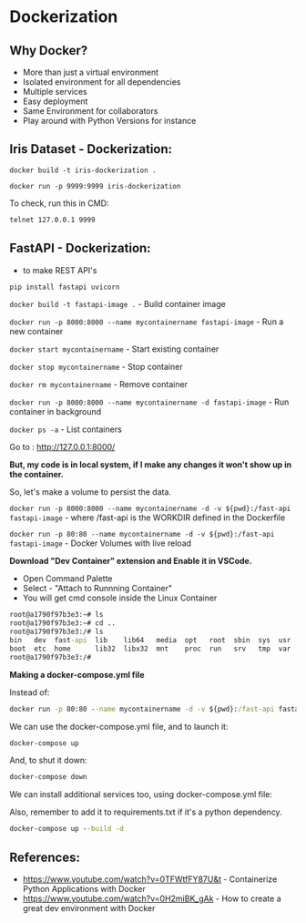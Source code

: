 # Dockerization

## Why Docker?
- More than just a virtual environment
- Isolated environment for all dependencies
- Multiple services
- Easy deployment
- Same Environment for collaborators
- Play around with Python Versions for instance

## Iris Dataset - Dockerization:
```docker build -t iris-dockerization .```

```docker run -p 9999:9999 iris-dockerization```

To check, run this in CMD: <br>
```cmd
telnet 127.0.0.1 9999
```

## FastAPI - Dockerization:
- to make REST API's

```cmd 
pip install fastapi uvicorn
```
```docker build -t fastapi-image .``` - Build container image

```docker run -p 8000:8000 --name mycontainername fastapi-image``` - Run a new container

```docker start mycontainername``` - Start existing container

```docker stop mycontainername``` - Stop container

```docker rm mycontainername``` - Remove container

```docker run -p 8000:8000 --name mycontainername -d fastapi-image``` - Run container in background

```docker ps -a``` - List containers

Go to : http://127.0.0.1:8000/

**But, my code is in local system, if I make any changes it won't show up in the container.**

So, let's make a volume to persist the data.

```docker run -p 8000:8000 --name mycontainername -d -v ${pwd}:/fast-api fastapi-image``` - where /fast-api is the WORKDIR defined in the Dockerfile

```docker run -p 80:80 --name mycontainername -d -v ${pwd}:/fast-api fastapi-image``` - Docker Volumes with live reload

**Download "Dev Container" extension and Enable it in VSCode.** <br>
- Open Command Palette
- Select - "Attach to Runnning Container"
- You will get cmd console inside the Linux Container

```cmd
root@a1790f97b3e3:~# ls
root@a1790f97b3e3:~# cd ..
root@a1790f97b3e3:/# ls
bin   dev  fast-api  lib    lib64   media  opt   root  sbin  sys  usr
boot  etc  home      lib32  libx32  mnt    proc  run   srv   tmp  var
root@a1790f97b3e3:/# 
```

**Making a docker-compose.yml file**

Instead of:
```cmd
docker run -p 80:80 --name mycontainername -d -v ${pwd}:/fast-api fastapi-image
```

We can use the docker-compose.yml file, and to launch it:

```cmd
docker-compose up
```

And, to shut it down:

```cmd
docker-compose down
```

We can install additional services too, using docker-compose.yml file:

Also, remember to add it to requirements.txt if it's a python dependency.

```cmd
docker-compose up --build -d
```

## References:

- https://www.youtube.com/watch?v=0TFWtfFY87U&t - Containerize Python Applications with Docker <br>
- https://www.youtube.com/watch?v=0H2miBK_gAk - How to create a great dev environment with Docker <br>